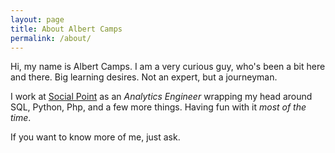 ```yaml
---
layout: page
title: About Albert Camps 
permalink: /about/
---
```

Hi, my name is Albert Camps. I am a very curious guy, who's been a bit here and there. Big learning desires. Not an expert, but a journeyman.

I work at [Social Point](http://www.socialpoint.es) as an _Analytics Engineer_ wrapping my head around SQL, Python, Php, and a few more things. Having fun with it _most of the time_.

If you want to know more of me, just ask.

